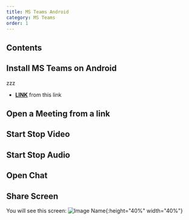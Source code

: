 ```yaml
---
title: MS Teams Android
category: MS Teams 
order: 1
---
```


## Contents


## Install MS Teams on Android
zzz
- **[LINK](https://URL)** from this link

## Open a Meeting from a link


## Start Stop Video

## Start Stop Audio

## Open Chat

## Share Screen
You will see this screen: 
![Image Name](https://URL){:height="40%" width="40%"}


